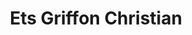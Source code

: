 ---
title: "Ets Griffon Christian"
url: /montmorot/ets-griffon-christian/
shop: centre de jardinage
---